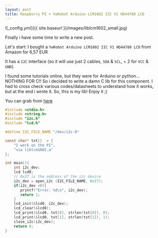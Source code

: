 ```yaml
---
layout: post
title: Raspberry PI + YwRobot Arduino LCM1602 IIC V1 HD44780 LCD
---
```


![_config.yml]({{ site.baseurl }}/images/liblcm1602_small.jpg)

Finally i have some time to write a new post.

Let's start:
I bought a `YwRobot Arduino LCM1602 IIC V1 HD44780 LCD` from Amazon for 6,57 EUR

It has a `I2C` interface (so it will use just 2 cables, `SDA` & `SCL`, + 2 for `VCC` & `GND`).

I found some tutorials online, but they were for Arduino or python... NOTHING FOR C!!
So i decided to write a damn C lib for this component.
I had to cross check various codes/datasheets to understand how it works, but at the end i wrote it.
So, this is my lib! Enjoy it ;)

You can grab from [here](https://github.com/wargio/liblcm1602)

```c
#include <stdio.h>
#include <string.h>
#include "i2c.h"
#include "lcd.h"

#define I2C_FILE_NAME "/dev/i2c-0"

const char* txt[]  = {
    "I work on the PI",
    "via liblcm1602.a"
};

int main(){
    int i2c_dev;
    lcd lcd0;
    // 0x27 is the address of the i2c device
    i2c_dev = open_i2c (I2C_FILE_NAME, 0x27);
    if(i2c_dev <0){
       printf("Error: %d\n", i2c_dev);
       return 1;
    }
    lcd_init(&lcd0, i2c_dev);
    lcd_clear(&lcd0);
    lcd_print(&lcd0, txt[0], strlen(txt[0]), 0);
    lcd_print(&lcd0, txt[1], strlen(txt[1]), 1);
    close_i2c(i2c_dev);
    return 0;
}

```
